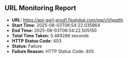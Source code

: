 ## URL Monitoring Report

- **URL:** https://api-gw1-prod1.fisglobal.com/gw/v1/health
- **Start Time:** 2025-08-03T06:54:22.035864
- **End Time:** 2025-08-03T06:54:22.505150
- **Total Time Taken:** 0.469286 seconds
- **HTTP Status Code:** 403
- **Status:** Failure
- **Failure Reason:** HTTP Status Code: 403
